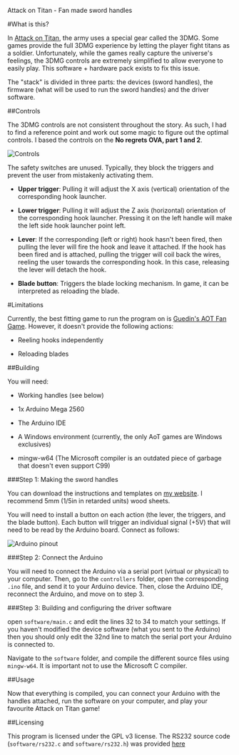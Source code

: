 Attack on Titan - Fan made sword handles

#What is this?

In [Attack on Titan](http://i.imgur.com/i5s0Rew.jpg), the army uses a special gear called the 3DMG. Some games provide the full 3DMG experience by letting the player fight titans as a soldier. Unfortunately, while the games really capture the universe's feelings, the 3DMG controls are extremely simplified to allow everyone to easily play. This software + hardware pack exists to fix this issue.

The "stack" is divided in three parts: the devices (sword handles), the firmware (what will be used to run the sword handles) and the driver software.

##Controls

The 3DMG controls are not consistent throughout the story. As such, I had to find a reference point and work out some magic to figure out the optimal controls. I based the controls on the **No regrets OVA, part 1 and 2**.

![Controls](http://i.imgur.com/vJhAxl4.jpg)

The safety switches are unused. Typically, they block the triggers and prevent the user from mistakenly activating them.

- **Upper trigger**: Pulling it will adjust the X axis (vertical) orientation of the corresponding hook launcher.

- **Lower trigger**: Pulling it will adjust the Z axis (horizontal) orientation of the corresponding hook launcher. Pressing it on the left handle will make the left side hook launcher point left.

- **Lever**: If the corresponding (left or right) hook hasn't been fired, then pulling the lever will fire the hook and leave it attached. If the hook has been fired and is attached, pulling the trigger will coil back the wires, reeling the user towards the corresponding hook. In this case, releasing the lever will detach the hook.

- **Blade button**: Triggers the blade locking mechanism. In game, it can be interpreted as reloading the blade.

#Limitations

Currently, the best fitting game to run the program on is [Guedin's AOT Fan Game](https://www.facebook.com/guedinaot/). However, it doesn't provide the following actions:

- Reeling hooks independently

- Reloading blades

##Building

You will need:

- Working handles (see below)

- 1x Arduino Mega 2560

- The Arduino IDE

- A Windows environment (currently, the only AoT games are Windows exclusives)

- mingw-w64 (The Microsoft compiler is an outdated piece of garbage that doesn't even support C99)

###Step 1: Making the sword handles

You can download the instructions and templates on [my website](https://garuda1.github.io/). I recommend 5mm (1/5in in retarded units) wood sheets.

You will need to install a button on each action (the lever, the triggers, and the blade button). Each button will trigger an individual signal (+5V) that will need to be read by the Arduino board. Connect as follows:

![Arduino pinout](http://i.imgur.com/qPAb0tx.jpg)

###Step 2: Connect the Arduino

You will need to connect the Arduino via a serial port (virtual or physical) to your computer. Then, go to the `controllers` folder, open the corresponding `.ino` file, and send it to your Arduino device. Then, close the Arduino IDE, reconnect the Arduino, and move on to step 3.

###Step 3: Building and configuring the driver software

open `software/main.c` and edit the lines 32 to 34 to match your settings. If you haven't modified the device software (what you sent to the Arduino) then you should only edit the 32nd line to match the serial port your Arduino is connected to.

Navigate to the `software` folder, and compile the different source files using `mingw-w64`. It is important not to use the Microsoft C compiler.

##Usage

Now that everything is compiled, you can connect your Arduino with the handles attached, run the software on your computer, and play your favourite Attack on Titan game!

##Licensing

This program is licensed under the GPL v3 license. The RS232 source code (`software/rs232.c` and `software/rs232.h`) was provided [here](http://www.teuniz.net/RS-232/)
